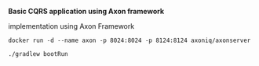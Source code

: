 **Basic CQRS application using Axon framework**

implementation using Axon Framework 

```
docker run -d --name axon -p 8024:8024 -p 8124:8124 axoniq/axonserver
```

```
./gradlew bootRun
```



